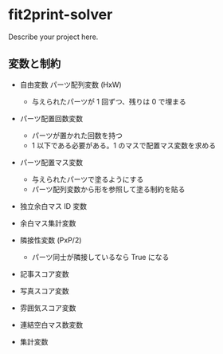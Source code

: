 # fit2print-solver

Describe your project here.

## 変数と制約

- 自由変数 パーツ配列変数 (HxW)

  - 与えられたパーツが 1 回ずつ、残りは 0 で埋まる

- パーツ配置回数変数

  - パーツが置かれた回数を持つ
  - 1 以下である必要がある。1 のマスで配置マス変数を求める

- パーツ配置マス変数

  - 与えられたパーツで塗るようにする
  - パーツ配列変数から形を参照して塗る制約を貼る

- 独立余白マス ID 変数
- 余白マス集計変数

- 隣接性変数 (PxP/2)

  - パーツ同士が隣接しているなら True になる

- 記事スコア変数
- 写真スコア変数
- 雰囲気スコア変数
- 連結空白マス数変数

- 集計変数
